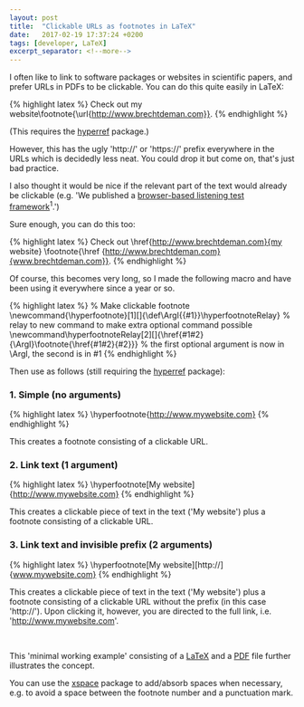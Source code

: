 ```yaml
---
layout: post
title:  "Clickable URLs as footnotes in LaTeX"
date:   2017-02-19 17:37:24 +0200
tags: [developer, LaTeX]
excerpt_separator: <!--more-->
---
```


I often like to link to software packages or websites in scientific papers, and prefer URLs in PDFs to be clickable. You can do this quite easily in LaTeX: 

{% highlight latex %}
Check out my website\footnote{\url{http://www.brechtdeman.com}}. 
{% endhighlight %}

(This requires the [hyperref](https://www.ctan.org/pkg/hyperref?lang=en) package.)

However, this has the ugly 'http://' or 'https://' prefix everywhere in the URLs which is decidedly less neat. You could drop it but come on, that's just bad practice. 

I also thought it would be nice if the relevant part of the text would already be clickable (e.g. 'We published a [browser-based listening test framework](https://github.com/BrechtDeMan/WebAudioEvaluationTool)<sup>1</sup>.')

Sure enough, you can do this too:

{% highlight latex %}
Check out \href{http://www.brechtdeman.com}{my website}
\footnote{\href {http://www.brechtdeman.com}{www.brechtdeman.com}}. 
{% endhighlight %}

Of course, this becomes very long, so I made the following macro and have been using it everywhere since a year or so. 

<!--more-->

{% highlight latex %}
% Make clickable footnote
\newcommand{\hyperfootnote}[1][]{\def\ArgI{{#1}}\hyperfootnoteRelay}
% relay to new command to make extra optional command possible
\newcommand\hyperfootnoteRelay[2][]{\href{#1#2}{\ArgI}\footnote{\href{#1#2}{#2}}}
% the first optional argument is now in \ArgI, the second is in #1
{% endhighlight %}

Then use as follows (still requiring the [hyperref](https://www.ctan.org/pkg/hyperref?lang=en) package):

### 1. Simple (no arguments)

{% highlight latex %}
\hyperfootnote{http://www.mywebsite.com}
{% endhighlight %}

This creates a footnote consisting of a clickable URL. 

### 2. Link text (1 argument)
{% highlight latex %}
\hyperfootnote[My website]{http://www.mywebsite.com}
{% endhighlight %}

This creates a clickable piece of text in the text ('My website') plus a footnote consisting of a clickable URL. 

### 3. Link text and invisible prefix (2 arguments)
{% highlight latex %}
\hyperfootnote[My website][http://]{www.mywebsite.com}
{% endhighlight %}

This creates a clickable piece of text in the text ('My website') plus a footnote consisting of a clickable URL without the prefix (in this case 'http://'). Upon clicking it, however, you are directed to the full link, i.e. 'http://www.mywebsite.com'. 

<br>

This 'minimal working example' consisting of a [LaTeX](/images/blog/2017/02/hyperfootnoteMWE.tex) and a [PDF](/images/blog/2017/02/hyperfootnoteMWE.pdf) file further illustrates the concept. 

You can use the [xspace](https://www.ctan.org/pkg/xspace?lang=en) package to add/absorb spaces when necessary, e.g. to avoid a space between the footnote number and a punctuation mark.
